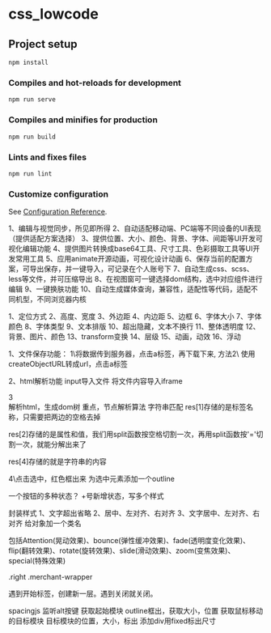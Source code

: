 # css_lowcode

## Project setup
```
npm install
```

### Compiles and hot-reloads for development
```
npm run serve
```

### Compiles and minifies for production
```
npm run build
```

### Lints and fixes files
```
npm run lint
```

### Customize configuration
See [Configuration Reference](https://cli.vuejs.org/config/).


1、编辑与视觉同步，所见即所得
2、自动适配移动端、PC端等不同设备的UI表现（提供适配方案选择）
3、提供位置、大小、颜色、背景、字体、间距等UI开发可视化编辑功能
4、提供图片转换成base64工具、尺寸工具、色彩摄取工具等UI开发常用工具
5、应用animate开源动画，可视化设计动画
6、保存当前的配置方案，可导出保存，并一键导入，可记录在个人账号下
7、自动生成css、scss、less等文件，并可压缩导出
8、在视图窗可一键选择dom结构，选中对应组件进行编辑
9、一键换肤功能
10、自动生成媒体查询，兼容性，适配性等代码，适配不同机型，不同浏览器内核



1、定位方式
2、高度、宽度
3、外边距
4、内边距
5、边框
6、字体大小
7、字体颜色
8、字体类型
9、文本排版
10、超出隐藏，文本不换行
11、整体透明度
12、背景、图片、颜色
13、transform变换
14、层级
15、动画，动效
16、浮动



1、文件保存功能：
1\将数据传到服务器，点击a标签，再下载下来,
方法2\ 使用createObjectURL转成url，点击a标签


2、html解析功能
input导入文件
将文件内容导入iframe

3\
解析html，生成dom树
重点，节点解析算法
字符串匹配
res[1]存储的是标签名称，只需要把两边的空格去掉

res[2]存储的是属性和值，我们用split函数按空格切割一次，再用split函数按'='切割一次，就能分解出来了

res[4]存储的就是字符串的内容

4\点击选中，红色框出来
为选中元素添加一个outline



一个按钮的多种状态？
+号新增状态，写多个样式



封装样式
1、文字超出省略
2、居中、左对齐、右对齐
3、文字居中、左对齐、右对齐
给对象加一个类名


包括Attention(晃动效果)、bounce(弹性缓冲效果)、fade(透明度变化效果)、flip(翻转效果)、rotate(旋转效果)、slide(滑动效果)、zoom(变焦效果)、special(特殊效果)

.right .merchant-wrapper 


遇到开始标签，创建新一层。遇到关闭就关闭。
<html>
  <body>
  </body>
</html>

spacingjs
监听alt按键
获取起始模块
outline框出，获取大小，位置
获取鼠标移动的目标模块
目标模块的位置，大小，标出
添加div用fixed标出尺寸